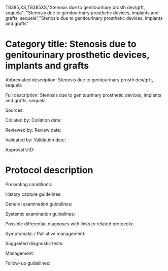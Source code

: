 T8385,XS,T8385XS,"Stenosis due to genitourinary prosth dev/grft, sequela", "Stenosis due to genitourinary prosthetic devices, implants and grafts, sequela","Stenosis due to genitourinary prosthetic devices, implants and grafts"
# Category title: Stenosis due to genitourinary prosthetic devices, implants and grafts

Abbreviated description: Stenosis due to genitourinary prosth dev/grft, sequela

Full description: Stenosis due to genitourinary prosthetic devices, implants and grafts, sequela

Sources:

Collated by:
Collation date:

Reviewed by:
Review date:

Validated by:
Validation date:

Approval UID:

# Protocol description

Presenting conditions:

History capture guidelines:

General examination guidelines:

Systemic examination guidelines:

Possible differential diagnoses with links to related protocols:

Symptomatic / Palliative management:

Suggested diagnostic tests:

Management:

Follow-up guidelines:
